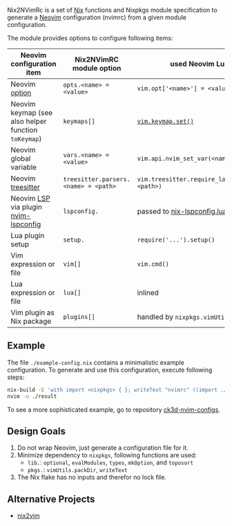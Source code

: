 Nix2NVimRc is a set of
[Nix](https://nixos.org/manual/nix/stable/) functions and Nixpkgs module specification
to generate a [Neovim](https://neovim.io/) configuration (nvimrc)
from a given module configuration.

The module provides options to configure following items:

| Neovim configuration item | Nix2NVimRC module option | used Neovim Lua API |
|---|---|---|
| Neovim [option](https://neovim.io/doc/user/options.html) | `opts.<name> = <value>` | `vim.opt['<name>'] = <value>`|
| Neovim keymap (see also helper function `toKeymap`)| `keymaps[]` | [`vim.keymap.set()`](https://neovim.io/doc/user/lua.html#vim.keymap.set()) |
| Neovim global variable | `vars.<name> = <value>` | `vim.api.nvim_set_var(<name>, <value>)` |
| Neovim [treesitter](https://neovim.io/doc/user/treesitter.html) | `treesitter.parsers.<name> = <path>` | `vim.treesitter.require_language(<name>, <path>)` |
| Neovim [LSP](https://neovim.io/doc/user/lsp.html) via plugin [nvim-lspconfig](https://github.com/neovim/nvim-lspconfig) | `lspconfig.` | passed to [nix-lspconfig.lua](./nix-lspconfig.lua) |
| Lua plugin setup | `setup.` |`require('...').setup()`|
| Vim expression or file | `vim[]` | `vim.cmd()` |
| Lua expression or file | `lua[]` | inlined |
| Vim plugin as Nix package | `plugins[]` | handled by `nixpkgs.vimUtils.packDir` |

## Example

The file `./example-config.nix` contains a minimalistic example configuration.
To generate and use this configuration, execute following steps:

```sh
nix-build -E 'with import <nixpkgs> { }; writeText "nvimrc" ((import ./lib.nix).toRc pkgs ./example-config.nix)'
nvim -u ./result
```

To see a more sophisticated example, go to repository [ck3d-nvim-configs](https://github.com/ck3d/ck3d-nvim-configs).

## Design Goals

1. Do not wrap Neovim, just generate a configuration file for it.
2. Minimize dependency to `nixpkgs`, following functions are used:
   - `lib.`: `optional`, `evalModules`, `types`, `mkOption`, and `toposort`
   - `pkgs.`: `vimUtils.packDir`, `writeText`
3. The Nix flake has no inputs and therefor no lock file.

## Alternative Projects

- [nix2vim](https://github.com/gytis-ivaskevicius/nix2vim)
